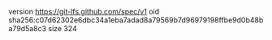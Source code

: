 version https://git-lfs.github.com/spec/v1
oid sha256:c07d62302e6dbc34a1eba7adad8a79569b7d96979198ffbe9d0b48ba79d5a8c3
size 324
